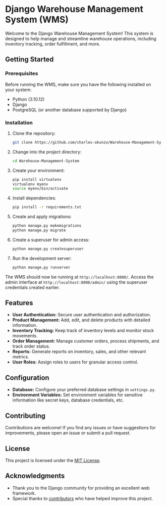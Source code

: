 # Django Warehouse Management System (WMS)

Welcome to the Django Warehouse Management System! This system is designed to help manage and streamline warehouse operations, including inventory tracking, order fulfillment, and more.

## Getting Started

### Prerequisites

Before running the WMS, make sure you have the following installed on your system:

- Python (3.10.12)
- Django
- PostgreSQL (or another database supported by Django)

### Installation

1. Clone the repository:

    ```bash
    git clone https://github.com/charles-okunzo/Warehouse-Management-System.git
    ```

2. Change into the project directory:

    ```bash
    cd Warehouse-Management-System
    ```
3. Create your environment:

    ```bash
    pip install virtualenv
    virtualenv myenv
    source myenv/bin/activate
    ```

4. Install dependencies:

    ```bash
    pip install -r requirements.txt
    ```

5. Create and apply migrations:

    ```bash
    python manage.py makemigrations
    python manage.py migrate
    ```

6. Create a superuser for admin access:

    ```bash
    python manage.py createsuperuser
    ```

7. Run the development server:

    ```bash
    python manage.py runserver
    ```

The WMS should now be running at `http://localhost:8000/`. Access the admin interface at `http://localhost:8000/admin/` using the superuser credentials created earlier.

## Features

- **User Authentication:** Secure user authentication and authorization.
- **Product Management:** Add, edit, and delete products with detailed information.
- **Inventory Tracking:** Keep track of inventory levels and monitor stock movements.
- **Order Management:** Manage customer orders, process shipments, and track order status.
- **Reports:** Generate reports on inventory, sales, and other relevant metrics.
- **User Roles:** Assign roles to users for granular access control.

## Configuration

- **Database:** Configure your preferred database settings in `settings.py`.
- **Environment Variables:** Set environment variables for sensitive information like secret keys, database credentials, etc.

## Contributing

Contributions are welcome! If you find any issues or have suggestions for improvements, please open an issue or submit a pull request.

## License

This project is licensed under the [MIT License](LICENSE).

## Acknowledgments

- Thank you to the Django community for providing an excellent web framework.
- Special thanks to [contributors](https://github.com/charles-okunzo) who have helped improve this project.

